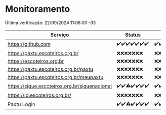 # Monitoramento

Última verificação: 22/09/2024 11:06:00 -03

|Serviço|Status|Últimas 24h|
|---|---|---|
|https://github.com|<span title="2024-09-15: OK=23">✔️</span><span title="2024-09-16: OK=23">✔️</span><span title="2024-09-17: OK=24">✔️</span><span title="2024-09-18: OK=23">✔️</span><span title="2024-09-19: OK=23">✔️</span><span title="2024-09-20: OK=23">✔️</span><span title="2024-09-21: OK=13">✔️</span>|<span title="21/09/2024 11:06:00 -03 : 200">✔️</span><span title="21/09/2024 12:07:00 -03 : 200">✔️</span><span title="21/09/2024 13:09:00 -03 : 200">✔️</span><span title="21/09/2024 14:07:00 -03 : 200">✔️</span><span title="21/09/2024 15:09:00 -03 : 200">✔️</span><span title="21/09/2024 16:04:00 -03 : 200">✔️</span><span title="21/09/2024 17:07:00 -03 : 200">✔️</span><span title="21/09/2024 18:06:00 -03 : 200">✔️</span><span title="21/09/2024 19:07:00 -03 : 200">✔️</span><span title="21/09/2024 20:07:00 -03 : 200">✔️</span><span title="21/09/2024 21:42:00 -03 : 200">✔️</span><span title="21/09/2024 23:15:00 -03 : 200">✔️</span><span title="22/09/2024 00:15:00 -03 : 200">✔️</span><span title="22/09/2024 01:11:00 -03 : 200">✔️</span><span title="22/09/2024 02:08:00 -03 : 200">✔️</span><span title="22/09/2024 03:10:00 -03 : 200">✔️</span><span title="22/09/2024 04:07:00 -03 : 200">✔️</span><span title="22/09/2024 05:09:00 -03 : 200">✔️</span><span title="22/09/2024 06:07:00 -03 : 200">✔️</span><span title="22/09/2024 07:07:00 -03 : 200">✔️</span><span title="22/09/2024 08:06:00 -03 : 200">✔️</span><span title="22/09/2024 09:13:00 -03 : 200">✔️</span><span title="22/09/2024 10:12:00 -03 : 200">✔️</span><span title="22/09/2024 11:06:00 -03 : 200">✔️</span>|
|https://paxtu.escoteiros.org.br|<span title="2024-09-15: Falhas=23">❌</span><span title="2024-09-16: Falhas=23">❌</span><span title="2024-09-17: Falhas=24">❌</span><span title="2024-09-18: Falhas=23">❌</span><span title="2024-09-19: Falhas=23">❌</span><span title="2024-09-20: Falhas=23">❌</span><span title="2024-09-21: Falhas=13">❌</span>|<span title="21/09/2024 11:06:00 -03 : 403">❌</span><span title="21/09/2024 12:07:00 -03 : 403">❌</span><span title="21/09/2024 13:09:00 -03 : 403">❌</span><span title="21/09/2024 14:07:00 -03 : 403">❌</span><span title="21/09/2024 15:09:00 -03 : 403">❌</span><span title="21/09/2024 16:04:00 -03 : 403">❌</span><span title="21/09/2024 17:07:00 -03 : 403">❌</span><span title="21/09/2024 18:06:00 -03 : 403">❌</span><span title="21/09/2024 19:07:00 -03 : 403">❌</span><span title="21/09/2024 20:07:00 -03 : 403">❌</span><span title="21/09/2024 21:42:00 -03 : 403">❌</span><span title="21/09/2024 23:15:00 -03 : 403">❌</span><span title="22/09/2024 00:15:00 -03 : 403">❌</span><span title="22/09/2024 01:11:00 -03 : 403">❌</span><span title="22/09/2024 02:08:00 -03 : 403">❌</span><span title="22/09/2024 03:10:00 -03 : 403">❌</span><span title="22/09/2024 04:07:00 -03 : 403">❌</span><span title="22/09/2024 05:09:00 -03 : 403">❌</span><span title="22/09/2024 06:07:00 -03 : 403">❌</span><span title="22/09/2024 07:07:00 -03 : 403">❌</span><span title="22/09/2024 08:06:00 -03 : 403">❌</span><span title="22/09/2024 09:13:00 -03 : 403">❌</span><span title="22/09/2024 10:12:00 -03 : 403">❌</span><span title="22/09/2024 11:06:00 -03 : 403">❌</span>|
|https://escoteiros.org.br|<span title="2024-09-15: Falhas=23">❌</span><span title="2024-09-16: Falhas=23">❌</span><span title="2024-09-17: Falhas=24">❌</span><span title="2024-09-18: Falhas=23">❌</span><span title="2024-09-19: Falhas=23">❌</span><span title="2024-09-20: Falhas=23">❌</span><span title="2024-09-21: Falhas=13">❌</span>|<span title="21/09/2024 11:06:00 -03 : 403">❌</span><span title="21/09/2024 12:07:00 -03 : 403">❌</span><span title="21/09/2024 13:09:00 -03 : 403">❌</span><span title="21/09/2024 14:07:00 -03 : 403">❌</span><span title="21/09/2024 15:09:00 -03 : 403">❌</span><span title="21/09/2024 16:04:00 -03 : 403">❌</span><span title="21/09/2024 17:07:00 -03 : 403">❌</span><span title="21/09/2024 18:06:00 -03 : 403">❌</span><span title="21/09/2024 19:07:00 -03 : 403">❌</span><span title="21/09/2024 20:07:00 -03 : 403">❌</span><span title="21/09/2024 21:42:00 -03 : 403">❌</span><span title="21/09/2024 23:15:00 -03 : 403">❌</span><span title="22/09/2024 00:15:00 -03 : 403">❌</span><span title="22/09/2024 01:11:00 -03 : 403">❌</span><span title="22/09/2024 02:08:00 -03 : 403">❌</span><span title="22/09/2024 03:10:00 -03 : 403">❌</span><span title="22/09/2024 04:07:00 -03 : 403">❌</span><span title="22/09/2024 05:09:00 -03 : 403">❌</span><span title="22/09/2024 06:07:00 -03 : 403">❌</span><span title="22/09/2024 07:07:00 -03 : 403">❌</span><span title="22/09/2024 08:06:00 -03 : 403">❌</span><span title="22/09/2024 09:13:00 -03 : 403">❌</span><span title="22/09/2024 10:12:00 -03 : 403">❌</span><span title="22/09/2024 11:06:00 -03 : 403">❌</span>|
|https://paxtu.escoteiros.org.br/paxtu|<span title="2024-09-15: Falhas=23">❌</span><span title="2024-09-16: Falhas=23">❌</span><span title="2024-09-17: Falhas=24">❌</span><span title="2024-09-18: Falhas=23">❌</span><span title="2024-09-19: Falhas=23">❌</span><span title="2024-09-20: Falhas=23">❌</span><span title="2024-09-21: Falhas=13">❌</span>|<span title="21/09/2024 11:06:00 -03 : 403">❌</span><span title="21/09/2024 12:07:00 -03 : 403">❌</span><span title="21/09/2024 13:09:00 -03 : 403">❌</span><span title="21/09/2024 14:07:00 -03 : 403">❌</span><span title="21/09/2024 15:09:00 -03 : 403">❌</span><span title="21/09/2024 16:04:00 -03 : 403">❌</span><span title="21/09/2024 17:07:00 -03 : 403">❌</span><span title="21/09/2024 18:06:00 -03 : 403">❌</span><span title="21/09/2024 19:07:00 -03 : 403">❌</span><span title="21/09/2024 20:07:00 -03 : 403">❌</span><span title="21/09/2024 21:42:00 -03 : 403">❌</span><span title="21/09/2024 23:15:00 -03 : 403">❌</span><span title="22/09/2024 00:15:00 -03 : 403">❌</span><span title="22/09/2024 01:11:00 -03 : 403">❌</span><span title="22/09/2024 02:08:00 -03 : 403">❌</span><span title="22/09/2024 03:10:00 -03 : 403">❌</span><span title="22/09/2024 04:07:00 -03 : 403">❌</span><span title="22/09/2024 05:09:00 -03 : 403">❌</span><span title="22/09/2024 06:07:00 -03 : 403">❌</span><span title="22/09/2024 07:07:00 -03 : 403">❌</span><span title="22/09/2024 08:06:00 -03 : 403">❌</span><span title="22/09/2024 09:13:00 -03 : 403">❌</span><span title="22/09/2024 10:12:00 -03 : 403">❌</span><span title="22/09/2024 11:06:00 -03 : 403">❌</span>|
|https://paxtu.escoteiros.org.br/meupaxtu|<span title="2024-09-15: Falhas=23">❌</span><span title="2024-09-16: Falhas=23">❌</span><span title="2024-09-17: Falhas=24">❌</span><span title="2024-09-18: Falhas=23">❌</span><span title="2024-09-19: Falhas=23">❌</span><span title="2024-09-20: Falhas=23">❌</span><span title="2024-09-21: Falhas=13">❌</span>|<span title="21/09/2024 11:06:00 -03 : 403">❌</span><span title="21/09/2024 12:07:00 -03 : 403">❌</span><span title="21/09/2024 13:09:00 -03 : 403">❌</span><span title="21/09/2024 14:07:00 -03 : 403">❌</span><span title="21/09/2024 15:09:00 -03 : 403">❌</span><span title="21/09/2024 16:04:00 -03 : 403">❌</span><span title="21/09/2024 17:07:00 -03 : 403">❌</span><span title="21/09/2024 18:06:00 -03 : 403">❌</span><span title="21/09/2024 19:07:00 -03 : 403">❌</span><span title="21/09/2024 20:07:00 -03 : 403">❌</span><span title="21/09/2024 21:42:00 -03 : 403">❌</span><span title="21/09/2024 23:15:00 -03 : 403">❌</span><span title="22/09/2024 00:15:00 -03 : 403">❌</span><span title="22/09/2024 01:11:00 -03 : 403">❌</span><span title="22/09/2024 02:08:00 -03 : 403">❌</span><span title="22/09/2024 03:10:00 -03 : 403">❌</span><span title="22/09/2024 04:07:00 -03 : 403">❌</span><span title="22/09/2024 05:09:00 -03 : 403">❌</span><span title="22/09/2024 06:07:00 -03 : 403">❌</span><span title="22/09/2024 07:07:00 -03 : 403">❌</span><span title="22/09/2024 08:06:00 -03 : 403">❌</span><span title="22/09/2024 09:13:00 -03 : 403">❌</span><span title="22/09/2024 10:12:00 -03 : 403">❌</span><span title="22/09/2024 11:06:00 -03 : 403">❌</span>|
|https://sigue.escoteiros.org.br/siguenacional|<span title="2024-09-15: OK=23">✔️</span><span title="2024-09-16: OK=23">✔️</span><span title="2024-09-17: OK=23, Falhas=1">⚠️</span><span title="2024-09-18: OK=23">✔️</span><span title="2024-09-19: OK=23">✔️</span><span title="2024-09-20: OK=23">✔️</span><span title="2024-09-21: OK=13">✔️</span>|<span title="21/09/2024 11:06:00 -03 : 200">✔️</span><span title="21/09/2024 12:07:00 -03 : 200">✔️</span><span title="21/09/2024 13:09:00 -03 : 200">✔️</span><span title="21/09/2024 14:07:00 -03 : 200">✔️</span><span title="21/09/2024 15:09:00 -03 : 200">✔️</span><span title="21/09/2024 16:04:00 -03 : 200">✔️</span><span title="21/09/2024 17:07:00 -03 : 200">✔️</span><span title="21/09/2024 18:06:00 -03 : 200">✔️</span><span title="21/09/2024 19:07:00 -03 : 200">✔️</span><span title="21/09/2024 20:07:00 -03 : 200">✔️</span><span title="21/09/2024 21:42:00 -03 : 200">✔️</span><span title="21/09/2024 23:15:00 -03 : 200">✔️</span><span title="22/09/2024 00:15:00 -03 : 200">✔️</span><span title="22/09/2024 01:11:00 -03 : 200">✔️</span><span title="22/09/2024 02:08:00 -03 : 200">✔️</span><span title="22/09/2024 03:10:00 -03 : 200">✔️</span><span title="22/09/2024 04:07:00 -03 : 200">✔️</span><span title="22/09/2024 05:09:00 -03 : 200">✔️</span><span title="22/09/2024 06:07:00 -03 : 200">✔️</span><span title="22/09/2024 07:07:00 -03 : 200">✔️</span><span title="22/09/2024 08:06:00 -03 : 200">✔️</span><span title="22/09/2024 09:13:00 -03 : 200">✔️</span><span title="22/09/2024 10:12:00 -03 : 200">✔️</span><span title="22/09/2024 11:06:00 -03 : 200">✔️</span>|
|https://id.escoteiros.org.br/|<span title="2024-09-15: Falhas=23">❌</span><span title="2024-09-16: Falhas=23">❌</span><span title="2024-09-17: Falhas=24">❌</span><span title="2024-09-18: Falhas=23">❌</span><span title="2024-09-19: Falhas=23">❌</span><span title="2024-09-20: Falhas=23">❌</span><span title="2024-09-21: Falhas=13">❌</span>|<span title="21/09/2024 11:06:00 -03 : 403">❌</span><span title="21/09/2024 12:07:00 -03 : 403">❌</span><span title="21/09/2024 13:09:00 -03 : 403">❌</span><span title="21/09/2024 14:07:00 -03 : 403">❌</span><span title="21/09/2024 15:09:00 -03 : 403">❌</span><span title="21/09/2024 16:04:00 -03 : 403">❌</span><span title="21/09/2024 17:07:00 -03 : 403">❌</span><span title="21/09/2024 18:06:00 -03 : 403">❌</span><span title="21/09/2024 19:07:00 -03 : 403">❌</span><span title="21/09/2024 20:07:00 -03 : 403">❌</span><span title="21/09/2024 21:42:00 -03 : 403">❌</span><span title="21/09/2024 23:15:00 -03 : 403">❌</span><span title="22/09/2024 00:15:00 -03 : 403">❌</span><span title="22/09/2024 01:11:00 -03 : 403">❌</span><span title="22/09/2024 02:08:00 -03 : 403">❌</span><span title="22/09/2024 03:10:00 -03 : 403">❌</span><span title="22/09/2024 04:07:00 -03 : 403">❌</span><span title="22/09/2024 05:09:00 -03 : 403">❌</span><span title="22/09/2024 06:07:00 -03 : 403">❌</span><span title="22/09/2024 07:07:00 -03 : 403">❌</span><span title="22/09/2024 08:06:00 -03 : 403">❌</span><span title="22/09/2024 09:13:00 -03 : 403">❌</span><span title="22/09/2024 10:12:00 -03 : 403">❌</span><span title="22/09/2024 11:06:00 -03 : 403">❌</span>|
|Paxtu Login|<span title="2024-09-15: OK=23">✔️</span><span title="2024-09-16: OK=23">✔️</span><span title="2024-09-17: OK=23, Falhas=1">⚠️</span><span title="2024-09-18: OK=23">✔️</span><span title="2024-09-19: OK=23">✔️</span><span title="2024-09-20: OK=23">✔️</span><span title="2024-09-21: OK=13">✔️</span>|<span title="21/09/2024 11:06:00 -03 : 200">✔️</span><span title="21/09/2024 12:07:00 -03 : 200">✔️</span><span title="21/09/2024 13:09:00 -03 : 200">✔️</span><span title="21/09/2024 14:07:00 -03 : 200">✔️</span><span title="21/09/2024 15:09:00 -03 : 200">✔️</span><span title="21/09/2024 16:04:00 -03 : 200">✔️</span><span title="21/09/2024 17:07:00 -03 : 200">✔️</span><span title="21/09/2024 18:06:00 -03 : 200">✔️</span><span title="21/09/2024 19:07:00 -03 : 200">✔️</span><span title="21/09/2024 20:07:00 -03 : 200">✔️</span><span title="21/09/2024 21:42:00 -03 : 200">✔️</span><span title="21/09/2024 23:15:00 -03 : 200">✔️</span><span title="22/09/2024 00:15:00 -03 : 200">✔️</span><span title="22/09/2024 01:11:00 -03 : 200">✔️</span><span title="22/09/2024 02:08:00 -03 : 200">✔️</span><span title="22/09/2024 03:10:00 -03 : 200">✔️</span><span title="22/09/2024 04:07:00 -03 : 200">✔️</span><span title="22/09/2024 05:09:00 -03 : 200">✔️</span><span title="22/09/2024 06:07:00 -03 : 200">✔️</span><span title="22/09/2024 07:07:00 -03 : 200">✔️</span><span title="22/09/2024 08:06:00 -03 : 200">✔️</span><span title="22/09/2024 09:13:00 -03 : 200">✔️</span><span title="22/09/2024 10:12:00 -03 : 200">✔️</span><span title="22/09/2024 11:06:00 -03 : 200">✔️</span>|
